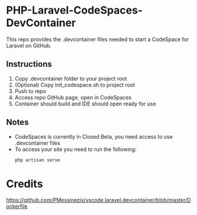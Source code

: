 # PHP-Laravel-CodeSpaces-DevContainer

This repo provides the .devcontainer files needed to start a CodeSpace for Laravel on GitHub.

## Instructions
1. Copy .devcontainer folder to your project root
1. (Optional) Copy init_codespace.sh to project root
1. Push to repo
1. Access repo GitHub page, open in CodeSpaces
1. Container should build and IDE should open ready for use

## Notes
- CodeSpaces is currently in Closed Beta, you need access to use .devcontainer files
- To access your site you need to run the following:
    ```php
    php artisan serve
    ```

# Credits
https://github.com/PMessinezis/vscode.laravel.devcontainer/blob/master/Dockerfile